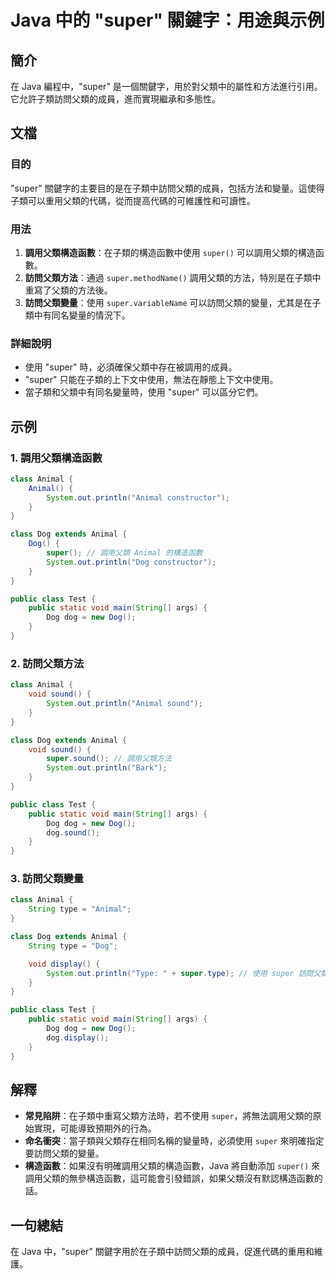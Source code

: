 <!--
Meta Description: # Java 中的 "super" 關鍵字：用途與示例 ## 簡介 在 Java 編程中，"super" 是一個關鍵字，用於對父類中的屬性和方法進行引用。它允許子類訪問父類的成員，進而實現繼承和多態性。 ## 文檔 ### 目的 "super" 關鍵字的主要目的是在子類中訪問父類的成員，包括方法和變...
Meta Keywords: super, dog, animal, class, java
-->

# Java 中的 "super" 關鍵字：用途與示例

## 簡介
在 Java 編程中，"super" 是一個關鍵字，用於對父類中的屬性和方法進行引用。它允許子類訪問父類的成員，進而實現繼承和多態性。

## 文檔
### 目的
"super" 關鍵字的主要目的是在子類中訪問父類的成員，包括方法和變量。這使得子類可以重用父類的代碼，從而提高代碼的可維護性和可讀性。

### 用法
1. **調用父類構造函數**：在子類的構造函數中使用 `super()` 可以調用父類的構造函數。
2. **訪問父類方法**：通過 `super.methodName()` 調用父類的方法，特別是在子類中重寫了父類的方法後。
3. **訪問父類變量**：使用 `super.variableName` 可以訪問父類的變量，尤其是在子類中有同名變量的情況下。

### 詳細說明
- 使用 "super" 時，必須確保父類中存在被調用的成員。
- "super" 只能在子類的上下文中使用，無法在靜態上下文中使用。
- 當子類和父類中有同名變量時，使用 "super" 可以區分它們。

## 示例
### 1. 調用父類構造函數
```java
class Animal {
    Animal() {
        System.out.println("Animal constructor");
    }
}

class Dog extends Animal {
    Dog() {
        super(); // 調用父類 Animal 的構造函數
        System.out.println("Dog constructor");
    }
}

public class Test {
    public static void main(String[] args) {
        Dog dog = new Dog();
    }
}
```

### 2. 訪問父類方法
```java
class Animal {
    void sound() {
        System.out.println("Animal sound");
    }
}

class Dog extends Animal {
    void sound() {
        super.sound(); // 調用父類方法
        System.out.println("Bark");
    }
}

public class Test {
    public static void main(String[] args) {
        Dog dog = new Dog();
        dog.sound();
    }
}
```

### 3. 訪問父類變量
```java
class Animal {
    String type = "Animal";
}

class Dog extends Animal {
    String type = "Dog";

    void display() {
        System.out.println("Type: " + super.type); // 使用 super 訪問父類變量
    }
}

public class Test {
    public static void main(String[] args) {
        Dog dog = new Dog();
        dog.display();
    }
}
```

## 解釋
- **常見陷阱**：在子類中重寫父類方法時，若不使用 `super`，將無法調用父類的原始實現，可能導致預期外的行為。
- **命名衝突**：當子類與父類存在相同名稱的變量時，必須使用 `super` 來明確指定要訪問父類的變量。
- **構造函數**：如果沒有明確調用父類的構造函數，Java 將自動添加 `super()` 來調用父類的無參構造函數，這可能會引發錯誤，如果父類沒有默認構造函數的話。

## 一句總結
在 Java 中，"super" 關鍵字用於在子類中訪問父類的成員，促進代碼的重用和維護。